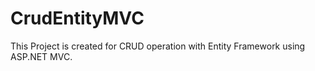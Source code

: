 # CrudEntityMVC
This Project is created for CRUD operation with Entity Framework using ASP.NET MVC.
